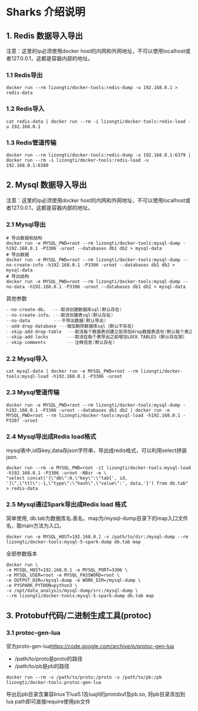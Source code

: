 # Sharks 介绍说明

## 1. Redis 数据导入导出

注意：这里的ip必须使用docker host的内网和外网地址，不可以使用localhost或者127.0.0.1，这都是容器内部的地址。
### 1.1 Redis导出

```shell
docker run --rm lizongti/docker-tools:redis-dump -u 192.168.0.1 > redis-data
```

### 1.2 Redis导入

```shell
cat redis-data | docker run --rm -i lizongti/docker-tools:redis-load -u 192.168.0.1
```

### 1.3 Redis管道传输

```shell
docker run --rm lizongti/docker-tools:redis-dump -u 192.168.0.1:6379 | docker run --rm -i lizongti/docker-tools:redis-load -u 192.168.0.1:6380
```

## 2. Mysql 数据导入导出

注意：这里的ip必须使用docker host的内网和外网地址，不可以使用localhost或者127.0.0.1，这都是容器内部的地址。

### 2.1 Mysql导出

```shell
# 导出数据和结构
docker run -e MYSQL_PWD=root --rm lizongti/docker-tools:mysql-dump -h192.168.0.1 -P3306 -uroot --databases db1 db2 > mysql-data
# 导出数据
docker run -e MYSQL_PWD=root --rm lizongti/docker-tools:mysql-dump --no-create-info -h192.168.0.1 -P3306 -uroot --databases db1 db2 > mysql-data
# 导出结构
docker run -e MYSQL_PWD=root --rm lizongti/docker-tools:mysql-dump --no-data -h192.168.0.1 -P3306 -uroot --databases db1 db2 > mysql-data
```

其他参数

```c
--no-create-db，  ---取消创建数据库sql(默认存在)
--no-create-info，---取消创建表sql(默认存在)
--no-data         ---不导出数据(默认导出)
--add-drop-database ---增加删除数据库sql（默认不存在）
--skip-add-drop-table  ---取消每个数据表创建之前添加drop数据表语句(默认每个表之前存在drop语句)
--skip-add-locks       ---取消在每个表导出之前增加LOCK TABLES（默认存在锁）
--skip-comments        ---注释信息(默认存在)
```

### 2.2 Mysql导入

```shell
cat mysql-data | docker run -e MYSQL_PWD=root --rm lizongti/docker-tools:mysql-load -h192.168.0.1 -P3306 -uroot 
```

### 2.3 Mysql管道传输

```shell
docker run -e MYSQL_PWD=root --rm lizongti/docker-tools:mysql-dump -h192.168.0.1 -P3306 -uroot --databases db1 db2 | docker run -e MYSQL_PWD=root --rm lizongti/docker-tools:mysql-load -h192.168.0.1 -P3307 -uroot 
```

### 2.4 Mysql导出成Redis load格式

mysql表中,id存key,data存json字符串，导出成redis格式，可以利用select拼装json.

```shell
docker run --rm -e MYSQL_PWD=root -it lizongti/docker-tools:mysql-load -h192.168.0.1 -P3306 -uroot -NBsr -e \
"select concat('{\"db\":0,\"key\":\"tab[', id, ']\",\"ttl\":-1,\"type\":\"hash\",\"value\":', data,'}') from db.tab" > redis-data
```

### 2.5 Mysql通过Spark导出成Redis load 格式

简单使用, db.tab为数据库名.表名，map为/mysql-dump目录下的map入口文件名，取main方法为入口。

```shell
docker run -e MYSQL_HOST=192.168.0.1 -v /path/to/dir:/mysql-dump --rm lizongti/docker-tools:mysql-5-spark-dump db.tab map
```

全部参数版本

```shell
docker run \
-e MYSQL_HOST=192.168.0.1 -e MYSQL_PORT=3306 \
-e MYSQL_USER=root -e MYSQL_PASSWORD=root \
-e OUTPUT_DIR=/mysql-dump -e WORK_DIR=/mysql-dump \
-e PYSPARK_PYTHON=python3 \
-v /opt/data_analysis/mysql-dump/src:/mysql-dump \
--rm lizongti/docker-tools:mysql-5-spark-dump db.tab map
```

## 3. Protobuf代码/二进制生成工具(protoc)

### 3.1 protoc-gen-lua

官方proto-gen-lua<https://code.google.com/archive/p/protoc-gen-lua>
* /path/to/proto是proto的路径 
* /path/to/pb是pb的路径

```shell
docker run --rm -v /path/to/proto:/proto -v /path/to/pb:/pb lizongti/docker-tools:protoc-gen-lua
```
导出后pb目录含兼容linux下lua5.1及luajit的protobuf及pb.so, 将pb目录添加到lua path即可直接require使用pb文件

